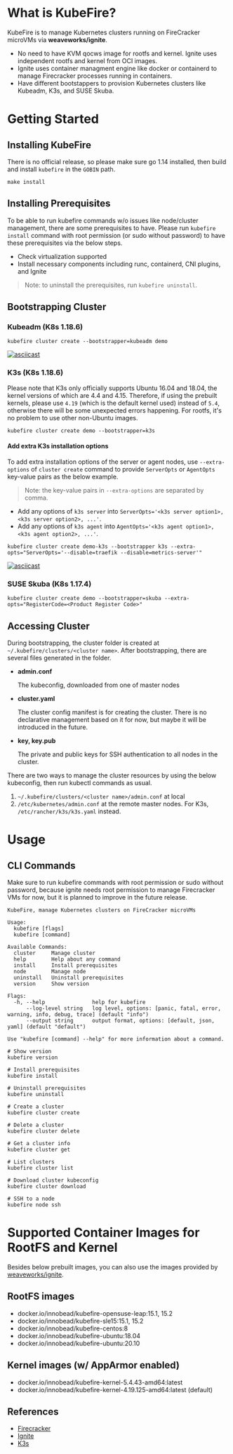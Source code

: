 # What is KubeFire?

KubeFire is to manage Kubernetes clusters running on FireCracker microVMs via **weaveworks/ignite**. 

- No need to have KVM qocws image for rootfs and kernel. Ignite uses independent rootfs and kernel from OCI images.
- Ignite uses container managment engine like docker or containerd to manage Firecracker processes running in containers.
- Have different bootstappers to provision Kubernetes clusters like Kubeadm, K3s, and SUSE Skuba. 

# Getting Started

## Installing KubeFire

There is no official release, so please make sure go 1.14 installed, then build and install `kubefire` in the `GOBIN` path.

```
make install
```

## Installing Prerequisites

To be able to run kubefire commands w/o issues like node/cluster management, there are some prerequisites to have. Please run `kubefire install` command with root permission (or sudo without password) to have these prerequisites via the below steps.

- Check virtualization supported
- Install necessary components including runc, containerd, CNI plugins, and Ignite

> Note: to uninstall the prerequisites, run `kubefire uninstall`.

## Bootstrapping Cluster

### Kubeadm (K8s 1.18.6)

```
kubefire cluster create --bootstrapper=kubeadm demo
```

[![asciicast](https://asciinema.org/a/345836.svg)](https://asciinema.org/a/345836)

### K3s (K8s 1.18.6)

Please note that K3s only officially supports Ubuntu 16.04 and 18.04, the kernel versions of which are 4.4 and 4.15. 
Therefore, if using the prebuilt kernels, please use `4.19` (which is the default kernel used) instead of `5.4`, otherwise there will be some unexpected errors happening. 
For rootfs, it's no problem to use other non-Ubuntu images.

```
kubefire cluster create demo --bootstrapper=k3s
```

#### Add extra K3s installation options

To add extra installation options of the server or agent nodes, use `--extra-options` of `cluster create` command to provide `ServerOpts` or `AgentOpts` key-value pairs as the below example. 

> Note: the key-value pairs in `--extra-options` are separated by comma.

- Add any options of `k3s server` into `ServerOpts='<k3s server option1>, <k3s server option2>, ...'`.
- Add any options of `k3s agent` into `AgentOpts='<k3s agent option1>, <k3s agent option2>, ...'`.

```
kubefire cluster create demo-k3s --bootstrapper k3s --extra-opts="ServerOpts='--disable=traefik --disable=metrics-server'"
```

[![asciicast](https://asciinema.org/a/hKW8WffFKxdRztG0NSiWM6Opx.svg)](https://asciinema.org/a/hKW8WffFKxdRztG0NSiWM6Opx)

### SUSE Skuba (K8s 1.17.4)

```
kubefire cluster create demo --bootstrapper=skuba --extra-opts="RegisterCode=<Product Register Code>"
```

## Accessing Cluster

During bootstrapping, the cluster folder is created at `~/.kubefire/clusters/<cluster name>`. After bootstrapping, there are several files generated in the folder.

- **admin.conf**
  
  The kubeconfig, downloaded from one of master nodes

- **cluster.yaml**

  The cluster config manifest is for creating the cluster. There is no declarative management based on it for now, but maybe it will be introduced in the future.

- **key, key.pub**
  
  The private and public keys for SSH authentication to all nodes in the cluster.
  
There are two ways to manage the cluster resources by using the below kubeconfig, then run kubectl commands as usual.

1. `~/.kubefire/clusters/<cluster name>/admin.conf` at local
2. `/etc/kubernetes/admin.conf` at the remote master nodes. For K3s, `/etc/rancher/k3s/k3s.yaml` instead.

# Usage

## CLI Commands

Make sure to run kubefire commands with root permission or sudo without password, because ignite needs root permission to manage Firecracker VMs for now, but it is planned to improve in the future release.

```
KubeFire, manage Kubernetes clusters on FireCracker microVMs

Usage:
  kubefire [flags]
  kubefire [command]

Available Commands:
  cluster     Manage cluster
  help        Help about any command
  install     Install prerequisites
  node        Manage node
  uninstall   Uninstall prerequisites
  version     Show version

Flags:
  -h, --help               help for kubefire
      --log-level string   log level, options: [panic, fatal, error, warning, info, debug, trace] (default "info")
      --output string      output format, options: [default, json, yaml] (default "default")

Use "kubefire [command] --help" for more information about a command.

```

```
# Show version
kubefire version

# Install prerequisites
kubefire install 

# Uninstall prerequisites
kubefire uninstall

# Create a cluster
kubefire cluster create

# Delete a cluster
kubefire cluster delete

# Get a cluster info
kubefire cluster get

# List clusters
kubefire cluster list

# Download cluster kubeconfig
kubefire cluster download

# SSH to a node
kubefire node ssh
```
 
# Supported Container Images for RootFS and Kernel

Besides below prebuilt images, you can also use the images provided by [weaveworks/ignite](https://github.com/weaveworks/ignite/tree/master/images).

## RootFS images
- docker.io/innobead/kubefire-opensuse-leap:15.1, 15.2
- docker.io/innobead/kubefire-sle15:15.1, 15.2
- docker.io/innobead/kubefire-centos:8
- docker.io/innobead/kubefire-ubuntu:18.04
- docker.io/innobead/kubefire-ubuntu:20.10

## Kernel images (w/ AppArmor enabled)
- docker.io/innobead/kubefire-kernel-5.4.43-amd64:latest
- docker.io/innobead/kubefire-kernel-4.19.125-amd64:latest (default)

## References

- [Firecracker](https://github.com/firecracker-microvm/firecracker)
- [Ignite](https://github.com/weaveworks/ignite)
- [K3s](https://github.com/rancher/k3s) 

